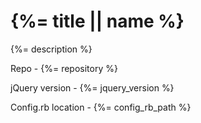 {%= title || name %}
====================

{%= description %}

Repo - {%= repository %}

jQuery version - {%= jquery_version %}

Config.rb location - {%= config_rb_path %}
